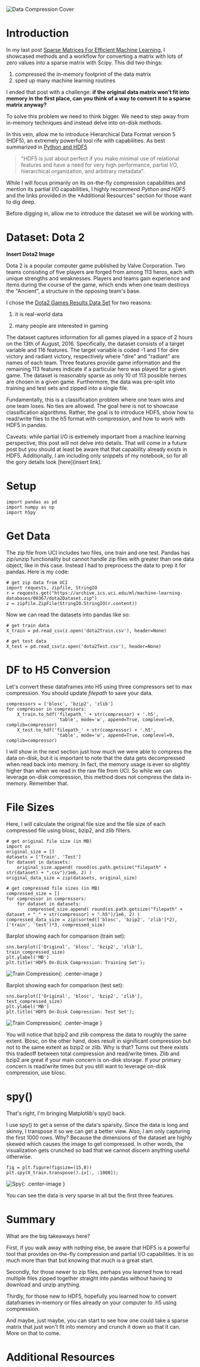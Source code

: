 ![Data Compression Cover](/assets/images/data_compression.jpg?raw=true)

# Introduction
In my last post [Sparse Matrices For Efficient Machine Learning](), I showcased methods and a workflow for converting a matrix with lots of zero values into a sparse matrix with Scipy. This did two things:

 1. compressed the in-memory footprint of the data matrix 
 2. sped up many machine learning routines

I ended that post with a challenge: **if the original data matrix won’t fit into memory in the first place, can you think of a way to convert it to a sparse matrix anyway?**

To solve this problem we need to think bigger. We need to step away from in-memory techniques and instead delve into on-disk methods.

In this vein, allow me to introduce Hierarchical Data Format version 5 (HDF5), an extremely powerful tool rife with capabilities. As best summarized in [Python and HDF5](http://shop.oreilly.com/product/0636920030249.do) 
> "HDF5 is just about perfect if you make minimal use of relational features and have a need for very high performance, partial I/O, hierarchical organization, and arbitrary
metadata".

While I will focus primarily on its on-the-fly compression capabilities and mention its partial I/O capabilities, I highly recommend *Python and HDF5* and the links provided in the *Additional Resources" section for those want to dig deep. 

Before digging in, allow me to introduce the dataset we will be working with.

# Dataset: Dota 2

**Insert Dota2 Image**

Dota 2 is a popular computer game published by Valve Corporation. Two teams consisting of five players are forged from among 113 heros, each with unique strengths and weaknesses. Players and teams gain experience and items during the course of the game, which ends when one team destroys the "Ancient", a structure in the opposing team's base.

I chose the [Dota2 Games Results Data Set](https://archive.ics.uci.edu/ml/datasets/Dota2+Games+Results#) for two reasons:

1. it is real-world data

2) many people are interested in gaming

The dataset captures information for all games played in a space of 2 hours on the 13th of August, 2016. Specifically, the dataset consists of a target variable and 116 features. The target variable is coded -1 and 1 for dire victory and radiant victory, respectively where "dire" and "radiant" are names of each team. Three features provide game information and the remaining 113 features indicate if a particular hero was played for a given game. The dataset is reasonably sparse as only 10 of 113 possible heroes are chosen in a given game. Furthermore, the data was pre-split into training and test sets and zipped into a single file.

Fundamentally, this is a classification problem where one team wins and one team loses. No ties are allowed. The goal here is not to showcase classification algorithms. Rather, the goal is to introduce HDF5, show how to read/write files to the h5 format with compression, and how to work with HDF5 in pandas.

Caveats: while partial I/O is extremely important from a machine learning perspective, this post will not delve into details. That will come in a future post but you should at least be aware that that capability already exists in HDF5. Additionally, I am including only snippets of my notebook, so for all the gory details look [here](insert link). 

# Setup
```
import pandas as pd
import numpy as np
import h5py
```

# Get Data
The zip file from UCI includes two files, one train and one test. Pandas has zip/unzip functionality but cannot handle zip files with greater than one data object, like in this case. Instead I had to preprocess the data to prep it for pandas. Here is my code:
```
# get zip data from UCI
import requests, zipfile, StringIO
r = requests.get("https://archive.ics.uci.edu/ml/machine-learning-databases/00367/dota2Dataset.zip")
z = zipfile.ZipFile(StringIO.StringIO(r.content))
```
Now we can read the datasets into pandas like so:
```
# get train data
X_train = pd.read_csv(z.open('dota2Train.csv'), header=None)

# get test data
X_test = pd.read_csv(z.open('dota2Test.csv'), header=None)
```

# DF to H5 Conversion
Let's convert these dataframes into H5 using three compressors set to max compression. You should update *filepath* to save your data. 
```
compressors = ['blosc', 'bzip2', 'zlib']
for compressor in compressors:
    X_train.to_hdf('filepath_' + str(compressor) + '.h5', 
                   'table', mode='w', append=True, complevel=9, complib=compressor)
    X_test.to_hdf('filepath_' + str(compressor) + '.h5', 
                   'table', mode='w', append=True, complevel=9, complib=compressor)
```

I will show in the next section just how much we were able to compress the data on-disk, but it is important to note that the data gets decompressed when read back into memory. In fact, the memory usage is ever so slightly higher than when we read in the raw file from UCI. So while we can leverage on-disk compression, this method does not compress the data in-memory. Remember that.

# File Sizes
Here, I will calculate the original file size and the file size of each compressed file using blosc, bzip2, and zlib filters. 
```
# get original file size (in MB)
import os
original_size = []
datasets = ['Train', 'Test']
for dataset in datasets:
    original_size.append( round(os.path.getsize("filepath" + str(dataset) + ".csv")/1e6, 2) )
original_data_size = zip(datasets, original_size)

# get compressed file sizes (in MB)
compressed_size = []
for compressor in compressors:
    for dataset in datasets:
        compressed_size.append( round(os.path.getsize("filepath" + dataset + "_" + str(compressor) + ".h5")/1e6, 2) )
compressed_data_size = zip(sorted(['blosc', 'bzip2', 'zlib']*2), ['train', 'test']*3, compressed_size)
```
Barplot showing each for comparison (train set):
```
sns.barplot(['Original', 'blosc', 'bzip2', 'zlib'], train_compressed_size)
plt.ylabel('MB')
plt.title('HDF5 On-Disk Compression: Training Set');
```
![Train Compression](/assets/images/hdf5_train_compression.png?raw=true){: .center-image }

Barplot showing each for comparison (test set):
```
sns.barplot(['Original', 'blosc', 'bzip2', 'zlib'], test_compressed_size)
plt.ylabel('MB')
plt.title('HDF5 On-Disk Compression: Test Set');
```
![Train Compression](/assets/images/hdf5_test_compression.png?raw=true){: .center-image }

You will notice that bzip2 and zlib compress the data to roughly the same extent. Blosc, on the other hand, does result in significant compression but not to the same extent as bzip2 or zlib. Why is that? Turns out there exists this tradeoff between total compression and read/write times. Zlib and bzip2 are great if your main concern is on-disk storage. If your primary concern is read/write times but you still want to leverage on-disk compression, use blosc. 

# spy()
That's right, I'm bringing Matplotlib's spy() back. 

I use spy() to get a sense of the data's sparsity. Since the data is long and skinny, I transpose it so we can get a better view. Also, I am only capturing the first 1000 rows. Why? Because the dimensions of the dataset are highly skewed which causes the image to get compressed. In other words, the visualization gets crunched so bad that we cannot discern anything useful otherwise.
```
fig = plt.figure(figsize=(15,8))
plt.spy(X_train.transpose().ix[:, :1000]);
```

![Spy](/assets/images/dota2_spy.png?raw=true){: .center-image }

You can see the data is very sparse in all but the first three features.

# Summary
What are the big takeaways here?

First, if you walk away with nothing else, be aware that HDF5 is a powerful tool that provides on-the-fly compression and partial I/O capabilities. It is so much more than that but knowing that much is a great start.

Secondly, for those newer to zip files, perhaps you learned how to read multiple files zipped together straight into pandas without having to download and unzip anything.

Thirdly, for those new to HDF5, hopefully you learned how to convert dataframes in-memory or files already on your computer to .h5 using compression.

And maybe, just maybe, you can start to see how one could take a sparse matrix that just won't fit into memory and crunch it down so that it can. More on that to come.

# Additional Resources
